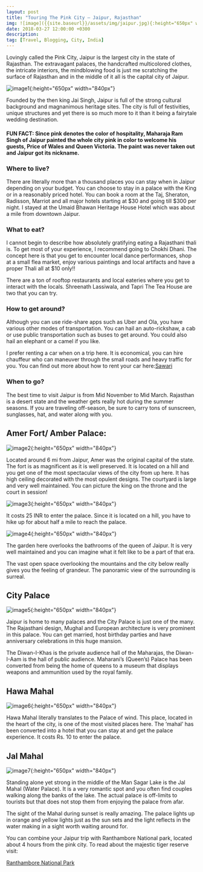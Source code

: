 ```yaml
---
layout: post
title: "Touring The Pink City – Jaipur, Rajasthan"
img: ![image]({{site.baseurl}}/assets/img/jaipur.jpg){:height="650px" width="840px"}
date: 2018-03-27 12:00:00 +0300
description: 
tag: [Travel, Blogging, City, India]
---
```


Lovingly called the Pink City, Jaipur is the largest city in the state of Rajasthan. The extravagant palaces, the handcrafted multicolored clothes, the intricate interiors, the mindblowing food is just me scratching the surface of Rajasthan and in the middle of it all is the capital city of Jaipur.

![image1]({{site.baseurl}}/assets/img/jaipur-1.jpg){:height="650px" width="840px"}


Founded by the then king Jai Singh, Jaipur is full of the strong cultural background and magnanimous heritage sites. The city is full of festivities, unique structures and yet there is so much more to it than it being a fairytale wedding destination.

#### FUN FACT: Since pink denotes the color of hospitality, Maharaja Ram Singh of Jaipur painted the whole city pink in color to welcome his guests, Price of Wales and Queen Victoria. The paint was never taken out and Jaipur got its nickname.

### Where to live?
There are literally more than a thousand places you can stay when in Jaipur depending on your budget. You can choose to stay in a palace with the King or in a reasonably priced hotel. You can book a room at the Taj, Sheraton, Radisson, Marriot and all major hotels starting at $30 and going till $300 per night. I stayed at the Umaid Bhawan Heritage House Hotel which was about a mile from downtown Jaipur.

### What to eat?
I cannot begin to describe how absolutely gratifying eating a Rajasthani thali is. To get most of your experience, I recommend going to Chokhi Dhani.  The concept here is that you get to encounter local dance performances, shop at a small flea market, enjoy various paintings and local artifacts and have a proper Thali all at $10 only!!

There are a ton of rooftop restaurants and local eateries where you get to interact with the locals. Shreenath Lassiwala, and Tapri The Tea House are two that you can try.

### How to get around?
Although you can use ride-share apps such as Uber and Ola, you have various other modes of transportation. You can hail an auto-rickshaw, a cab or use public transportation such as buses to get around. You could also hail an elephant or a camel if you like.

I prefer renting a car when on a trip here. It is economical, you can hire chauffeur who can maneuver through the small roads and heavy traffic for you. You can find out more about how to rent your car here:[Sawari](www.savaari.com)

### When to go?
The best time to visit Jaipur is from Mid November to Mid March. Rajasthan is a desert state and the weather gets really hot during the summer seasons. If you are traveling off-season, be sure to carry tons of sunscreen, sunglasses, hat, and water along with you.

## Amer Fort/ Amber Palace:

![image2]({{site.baseurl}}/assets/img/jaipur-2.jpg){:height="650px" width="840px"}

Located around 6 mi from Jaipur, Amer was the original capital of the state. The fort is as magnificent as it is well preserved. It is located on a hill and you get one of the most spectacular views of the city from up here. It has high ceiling decorated with the most opulent designs. The courtyard is large and very well maintained. You can picture the king on the throne and the court in session!

![image3]({{site.baseurl}}/assets/img/jaipur-3.jpg){:height="650px" width="840px"}

It costs 25 INR to enter the palace. Since it is located on a hill, you have to hike up for about half a mile to reach the palace.

![image4]({{site.baseurl}}/assets/img/jaipur-4.jpg){:height="650px" width="840px"}

The garden here overlooks the bathrooms of the queen of Jaipur. It is very well maintained and you can imagine what it felt like to be a part of that era.

The vast open space overlooking the mountains and the city below really gives you the feeling of grandeur. The panoramic view of the surrounding is surreal.

## City Palace

![image5]({{site.baseurl}}/assets/img/jaipur-5.jpg){:height="650px" width="840px"}

Jaipur is home to many palaces and the City Palace is just one of the many. The Rajasthani design, Mughal and European architecture is very prominent in this palace. You can get married, host birthday parties and have anniversary celebrations in this huge mansion.

The Diwan-I-Khas is the private audience hall of the Maharajas, the Diwan-I-Aam is the hall of public audience. Maharani’s (Queen’s) Palace has been converted from being the home of queens to a museum that displays weapons and ammunition used by the royal family.

## Hawa Mahal

![image6]({{site.baseurl}}/assets/img/jaipur-6.jpg){:height="650px" width="840px"}

Hawa Mahal literally translates to the Palace of wind. This place, located in the heart of the city, is one of the most visited places here. The ‘mahal’ has been converted into a hotel that you can stay at and get the palace experience. It costs Rs. 10 to enter the palace.

## Jal Mahal

![image7]({{site.baseurl}}/assets/img/jaipur-7.jpg){:height="650px" width="840px"}

Standing alone yet strong in the middle of the Man Sagar Lake is the Jal Mahal (Water Palace). It is a very romantic spot and you often find couples walking along the banks of the lake. The actual palace is off-limits to tourists but that does not stop them from enjoying the palace from afar.

The sight of the Mahal during sunset is really amazing. The palace lights up in orange and yellow lights just as the sun sets and the light reflects in the water making in a sight worth waiting around for.

You can combine your Jaipur trip with Ranthambore National park, located about 4 hours from the pink city. To read about the majestic tiger reserve visit:

[Ranthambore National Park](https://theduckingtraveller.wordpress.com/2018/03/09/ranthambore-national-park-rajasthan/)



